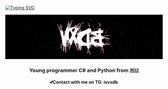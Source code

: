 [![Typing SVG](https://readme-typing-svg.herokuapp.com?color=%2336BCF7&lines=ℍ𝕚+𝕥𝕙𝕖𝕣𝕖+,+𝕀'𝕞+𝕍𝕏𝔻𝔹)](https://git.io/typing-svg)
<center><img src="https://github.com/vertexDB/vertexDB/blob/main/name.png"></center>
<h3 align="center">Young programmer C# and Python from 🇷🇺</h3>
<h4 align="center">💕Contact with me on TG: isvxdb</h4>
